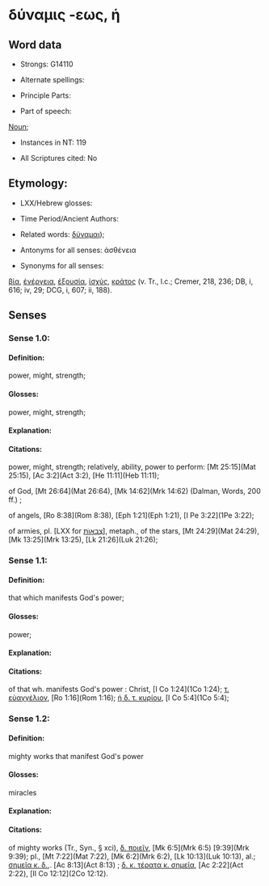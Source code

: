 # δύναμις -εως, ἡ

<!-- Status: S2=NeedsFinalCheck -->
<!-- Lexica used for edits:   -->

## Word data

* Strongs: G14110

* Alternate spellings:



* Principle Parts: 


* Part of speech: 

[Noun](http://ugg.readthedocs.io/en/latest/noun.html); 

* Instances in NT: 119

* All Scriptures cited: No

## Etymology: 
 

* LXX/Hebrew glosses: 


* Time Period/Ancient Authors: 


* Related words: [δύναμαι]());

* Antonyms for all senses: ἀσθένεια

* Synonyms for all senses: 

 [βία](), [ἐνέργεια](), [ἐξουσία](), [ἰσχύς](), [κράτος]() (v. Tr., l.c.; Cremer, 218, 236; DB, i, 616; iv, 29; DCG, i, 607; ii, 188). 

## Senses 


### Sense  1.0: 

#### Definition: 

power, might, strength; 

#### Glosses: 

power, might, strength; 

#### Explanation: 

 

#### Citations: 

power, might, strength; relatively, ability, power to perform: [Mt 25:15](Mat 25:15), [Ac 3:2](Act 3:2), [He 11:11](Heb 11:11);  

of God, [Mt 26:64](Mat 26:64), [Mk 14:62](Mrk 14:62) (Dalman, Words, 200 ff.) ; 

of angels, [Ro 8:38](Rom 8:38), [Eph 1:21](Eph 1:21), [I Pe 3:22](1Pe 3:22);

of armies, pl. [LXX for [צְבָאוֺת](//en-uhl/H6635)], metaph., of the stars, [Mt 24:29](Mat 24:29), [Mk 13:25](Mrk 13:25), [Lk 21:26](Luk 21:26); 


### Sense  1.1: 

#### Definition: 

that which manifests God's power;

#### Glosses:

power;

#### Explanation:



#### Citations: 

of that wh. manifests God's power : Christ, [I Co 1:24](1Co 1:24); [τ. εὐαγγέλιον](), [Ro 1:16](Rom 1:16); [ἡ δ. τ. κυρίου](), [I Co 5:4](1Co 5:4);

### Sense  1.2: 

#### Definition: 

mighty works that manifest God's power

#### Glosses:

miracles

#### Explanation:



#### Citations: 

of mighty works (Tr., Syn., § xci), [δ. ποιεῖν](), [Mk 6:5](Mrk 6:5) [9:39](Mrk 9:39); pl., [Mt 7:22](Mat 7:22), [Mk 6:2](Mrk 6:2), [Lk 10:13](Luk 10:13), al.; [σημεῖα κ. δ.](),. [Ac 8:13](Act 8:13) ; [δ. κ. τέρατα κ. σημεῖα](), [Ac 2:22](Act 2:22), [II Co 12:12](2Co 12:12).
